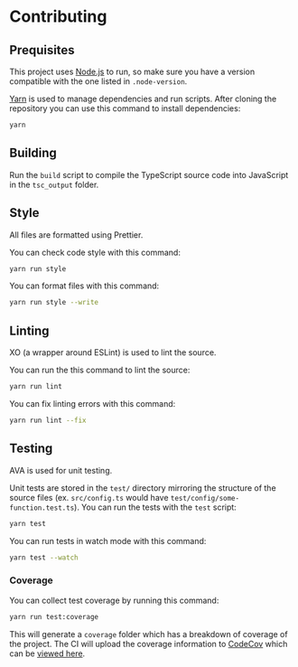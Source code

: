 # Contributing

## Prequisites

This project uses [Node.js](https://nodejs.org) to run, so make sure you have a version compatible with the one listed in `.node-version`.

[Yarn](https://yarnpkg.com) is used to manage dependencies and run scripts.
After cloning the repository you can use this command to install dependencies:

```sh
yarn
```

## Building

Run the `build` script to compile the TypeScript source code into JavaScript in the `tsc_output` folder.

## Style

All files are formatted using Prettier.

You can check code style with this command:

```sh
yarn run style
```

You can format files with this command:

```sh
yarn run style --write
```

## Linting

XO (a wrapper around ESLint) is used to lint the source.

You can run the this command to lint the source:

```sh
yarn run lint
```

You can fix linting errors with this command:

```sh
yarn run lint --fix
```

## Testing

AVA is used for unit testing.

Unit tests are stored in the `test/` directory mirroring the structure of the source files (ex. `src/config.ts` would have `test/config/some-function.test.ts`).
You can run the tests with the `test` script:

```sh
yarn test
```

You can run tests in watch mode with this command:

```sh
yarn test --watch
```

### Coverage

You can collect test coverage by running this command:

```sh
yarn run test:coverage
```

This will generate a `coverage` folder which has a breakdown of coverage of the project.
The CI will upload the coverage information to [CodeCov](https://codecov.io) which can be [viewed here](https://codecov.io/gh/jonahsnider/murmurhash-wasm).
